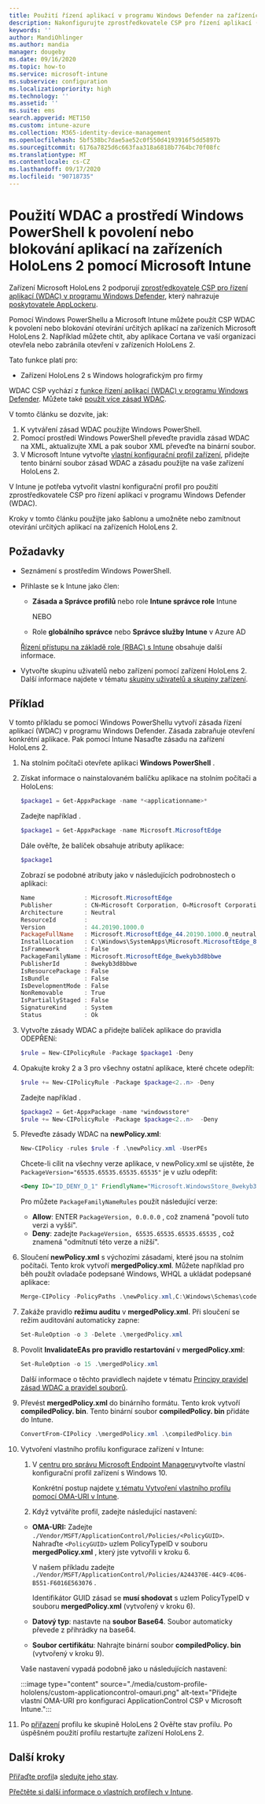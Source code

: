 ```yaml
---
title: Použití řízení aplikací v programu Windows Defender na zařízeních HoloLens 2 v Microsoft Intune – Azure | Microsoft Docs
description: Nakonfigurujte zprostředkovatele CSP pro řízení aplikací (WDAC) v programu Windows Defender tak, aby povoloval nebo blokoval otevírání aplikací na zařízeních HoloLens 2 v Microsoft Intune. Použijte PowerShell a vlastní konfigurační profil.
keywords: ''
author: MandiOhlinger
ms.author: mandia
manager: dougeby
ms.date: 09/16/2020
ms.topic: how-to
ms.service: microsoft-intune
ms.subservice: configuration
ms.localizationpriority: high
ms.technology: ''
ms.assetid: ''
ms.suite: ems
search.appverid: MET150
ms.custom: intune-azure
ms.collection: M365-identity-device-management
ms.openlocfilehash: 5bf538bc7dae5ae52c0f550d4193916f5dd5897b
ms.sourcegitcommit: 6176a7825d6c663faa318a6818b7764bc70f08fc
ms.translationtype: MT
ms.contentlocale: cs-CZ
ms.lasthandoff: 09/17/2020
ms.locfileid: "90718735"
---
```

# <a name="use-wdac-and-windows-powershell-to-allow-or-blocks-apps-on-hololens-2-devices-with-microsoft-intune"></a>Použití WDAC a prostředí Windows PowerShell k povolení nebo blokování aplikací na zařízeních HoloLens 2 pomocí Microsoft Intune

Zařízení Microsoft HoloLens 2 podporují [zprostředkovatele CSP pro řízení aplikací (WDAC) v programu Windows Defender](/windows/client-management/mdm/applicationcontrol-csp), který nahrazuje [poskytovatele AppLockeru](/windows/client-management/mdm/applocker-csp).

Pomocí Windows PowerShellu a Microsoft Intune můžete použít CSP WDAC k povolení nebo blokování otevírání určitých aplikací na zařízeních Microsoft HoloLens 2. Například můžete chtít, aby aplikace Cortana ve vaší organizaci otevřela nebo zabránila otevření v zařízeních HoloLens 2.

Tato funkce platí pro:

- Zařízení HoloLens 2 s Windows holografickým pro firmy

WDAC CSP vychází z [funkce řízení aplikací (WDAC) v programu Windows Defender](/windows/security/threat-protection/windows-defender-application-control/windows-defender-application-control). Můžete také [použít více zásad WDAC](/windows/security/threat-protection/windows-defender-application-control/deploy-multiple-windows-defender-application-control-policies).

V tomto článku se dozvíte, jak:

1. K vytváření zásad WDAC použijte Windows PowerShell.
2. Pomocí prostředí Windows PowerShell převeďte pravidla zásad WDAC na XML, aktualizujte XML a pak soubor XML převeďte na binární soubor.
3. V Microsoft Intune vytvořte [vlastní konfigurační profil zařízení](custom-settings-windows-holographic.md), přidejte tento binární soubor zásad WDAC a zásadu použijte na vaše zařízení HoloLens 2.

V Intune je potřeba vytvořit vlastní konfigurační profil pro použití zprostředkovatele CSP pro řízení aplikací v programu Windows Defender (WDAC). 

Kroky v tomto článku použijte jako šablonu a umožněte nebo zamítnout otevírání určitých aplikací na zařízeních HoloLens 2.

## <a name="prerequisites"></a>Požadavky

- Seznámení s prostředím Windows PowerShell.
- Přihlaste se k Intune jako člen:

  - **Zásada a Správce profilů** nebo role **Intune správce role** Intune

    NEBO

  - Role **globálního správce** nebo **Správce služby Intune** v Azure AD

  [Řízení přístupu na základě role (RBAC) s Intune](../fundamentals/role-based-access-control.md) obsahuje další informace.

- Vytvořte skupinu uživatelů nebo zařízení pomocí zařízení HoloLens 2. Další informace najdete v tématu [skupiny uživatelů a skupiny zařízení](device-profile-assign.md#user-groups-vs-device-groups).

## <a name="example"></a>Příklad

V tomto příkladu se pomocí Windows PowerShellu vytvoří zásada řízení aplikací (WDAC) v programu Windows Defender. Zásada zabraňuje otevření konkrétní aplikace. Pak pomocí Intune Nasaďte zásadu na zařízení HoloLens 2.

1. Na stolním počítači otevřete aplikaci **Windows PowerShell** .
2. Získat informace o nainstalovaném balíčku aplikace na stolním počítači a HoloLens:

    ```powershell
    $package1 = Get-AppxPackage -name *<applicationname>*
    ```

    Zadejte například .

    ```powershell
    $package1 = Get-AppxPackage -name Microsoft.MicrosoftEdge
    ```

    Dále ověřte, že balíček obsahuje atributy aplikace:

    ```powershell
    $package1
    ```

    Zobrazí se podobné atributy jako v následujících podrobnostech o aplikaci:

    ```powershell
    Name              : Microsoft.MicrosoftEdge
    Publisher         : CN=Microsoft Corporation, O=Microsoft Corporation, L=Redmond, S=Washington, C=US
    Architecture      : Neutral
    ResourceId        :
    Version           : 44.20190.1000.0
    PackageFullName   : Microsoft.MicrosoftEdge_44.20190.1000.0_neutral__8wekyb3d8bbwe
    InstallLocation   : C:\Windows\SystemApps\Microsoft.MicrosoftEdge_8wekyb3d8bbwe
    IsFramework       : False
    PackageFamilyName : Microsoft.MicrosoftEdge_8wekyb3d8bbwe
    PublisherId       : 8wekyb3d8bbwe
    IsResourcePackage : False
    IsBundle          : False
    IsDevelopmentMode : False
    NonRemovable      : True
    IsPartiallyStaged : False
    SignatureKind     : System
    Status            : Ok
    ```

3. Vytvořte zásady WDAC a přidejte balíček aplikace do pravidla ODEPŘENí:

    ```powershell
    $rule = New-CIPolicyRule -Package $package1 -Deny
    ```

4. Opakujte kroky 2 a 3 pro všechny ostatní aplikace, které chcete odepřít:

    ```powershell
    $rule += New-CIPolicyRule -Package $package<2..n> -Deny
    ```

    Zadejte například .

    ```powershell
    $package2 = Get-AppxPackage -name *windowsstore*
    $rule += New-CIPolicyRule -Package $package<2..n>  -Deny
    ```

5. Převeďte zásady WDAC na **newPolicy.xml**:

    ```powershell
    New-CIPolicy -rules $rule -f .\newPolicy.xml -UserPEs
    ```

    Chcete-li cílit na všechny verze aplikace, v newPolicy.xml se ujistěte, že `PackageVersion="65535.65535.65535.65535"` je v uzlu odepřít:

    ```xml
    <Deny ID="ID_DENY_D_1" FriendlyName="Microsoft.WindowsStore_8wekyb3d8bbwe FileRule" PackageFamilyName="Microsoft.WindowsStore_8wekyb3d8bbwe" PackageVersion="65535.65535.65535.65535" />
    ```

    Pro můžete `PackageFamilyNameRules` použít následující verze:

    - **Allow**: ENTER `PackageVersion, 0.0.0.0` , což znamená "povolí tuto verzi a vyšší".
    - **Deny**: zadejte `PackageVersion, 65535.65535.65535.65535` , což znamená "odmítnutí této verze a nižší".

6. Sloučení **newPolicy.xml** s výchozími zásadami, které jsou na stolním počítači. Tento krok vytvoří **mergedPolicy.xml**. Můžete například pro běh použít ovladače podepsané Windows, WHQL a ukládat podepsané aplikace:

    ```powershell
    Merge-CIPolicy -PolicyPaths .\newPolicy.xml,C:\Windows\Schemas\codeintegrity\examplepolicies\DefaultWindows_Audit.xml -o mergedPolicy.xml
    ```

7. Zakáže pravidlo **režimu auditu** v **mergedPolicy.xml**. Při sloučení se režim auditování automaticky zapne:

    ```powershell
    Set-RuleOption -o 3 -Delete .\mergedPolicy.xml
    ```

8. Povolit **InvalidateEAs pro pravidlo restartování** v **mergedPolicy.xml**:

    ```powershell
    Set-RuleOption -o 15 .\mergedPolicy.xml
    ```

    Další informace o těchto pravidlech najdete v tématu [Principy pravidel zásad WDAC a pravidel souborů](/windows/security/threat-protection/windows-defender-application-control/select-types-of-rules-to-create).

9. Převést **mergedPolicy.xml** do binárního formátu. Tento krok vytvoří **compiledPolicy. bin**. Tento binární soubor **compiledPolicy. bin** přidáte do Intune.

    ```powershell
    ConvertFrom-CIPolicy .\mergedPolicy.xml .\compiledPolicy.bin
    ```

10. Vytvoření vlastního profilu konfigurace zařízení v Intune:

    1. V [centru pro správu Microsoft Endpoint Manageru](https://go.microsoft.com/fwlink/?linkid=2109431)vytvořte vlastní konfigurační profil zařízení s Windows 10.

        Konkrétní postup najdete [v tématu Vytvoření vlastního profilu pomocí OMA-URI v Intune](custom-settings-configure.md).

    2. Když vytváříte profil, zadejte následující nastavení:

      - **OMA-URI:** Zadejte `./Vendor/MSFT/ApplicationControl/Policies/<PolicyGUID>`. Nahraďte `<PolicyGUID>` uzlem PolicyTypeID v souboru **mergedPolicy.xml** , který jste vytvořili v kroku 6.

        V našem příkladu zadejte `./Vendor/MSFT/ApplicationControl/Policies/A244370E-44C9-4C06-B551-F6016E563076` .

        Identifikátor GUID zásad se **musí shodovat** s uzlem PolicyTypeID v souboru **mergedPolicy.xml** (vytvořený v kroku 6).

      - **Datový typ**: nastavte na **soubor Base64**. Soubor automaticky převede z přihrádky na base64.
      - **Soubor certifikátu**: Nahrajte binární soubor **compiledPolicy. bin** (vytvořený v kroku 9).

      Vaše nastavení vypadá podobně jako u následujících nastavení:

      :::image type="content" source="./media/custom-profile-hololens/custom-applicationcontrol-omauri.png" alt-text="Přidejte vlastní OMA-URI pro konfiguraci ApplicationControl CSP v Microsoft Intune.":::

11. Po [přiřazení](device-profile-assign.md) profilu ke skupině HoloLens 2 Ověřte stav profilu. Po úspěšném použití profilu restartujte zařízení HoloLens 2.

## <a name="next-steps"></a>Další kroky

[Přiřaďte profil](device-profile-assign.md)a [sledujte jeho stav](device-profile-monitor.md).

[Přečtěte si další informace o vlastních profilech v Intune](custom-settings-configure.md).
